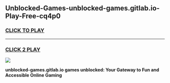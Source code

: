 
## Unblocked-Games-unblocked-games.gitlab.io-Play-Free-cq4p0
<h3>
<a href="https://premium76.site?title=unblocked-games.gitlab.io&ref=09A">CLICK TO PLAY</a></h3>
<hr>

<h3>
<a href="https://premium76.site?title=unblocked-games.gitlab.io&ref=09A">CLICK 2 PLAY</a>
  
</h3>

<a href="https://premium76.site?title=unblocked-games.gitlab.io&ref=09A"><img src="https://clearcache.store/games.png"></a>


**unblocked-games.gitlab.io games unblocked: Your Gateway to Fun and Accessible Online Gaming**
